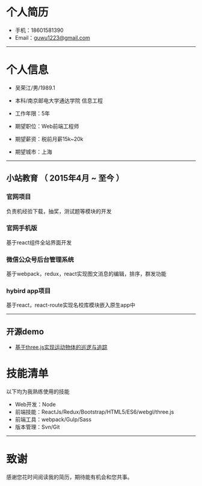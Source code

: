 # 个人简历




- 手机：18601581390
- Email：guwu1223@gmail.com

---

# 个人信息

 - 吴荣江/男/1989.1
 - 本科/南京邮电大学通达学院 信息工程
 - 工作年限：5年

 - 期望职位：Web前端工程师
 - 期望薪资：税前月薪15k~20k
 - 期望城市：上海

---


## 小站教育 （ 2015年4月 ~ 至今 ）

### 官网项目 
负责机经验下载，抽奖，测试题等模块的开发

### 官网手机版 
基于react组件全站界面开发


### 微信公众号后台管理系统 
基于webpack，redux，react实现图文消息的编辑，排序，群发功能


### hybird app项目
基于react，react-route实现名校库模块嵌入原生app中

---


## 开源demo

 - [基于three.js实现运动物体的巡逻与追踪](https://rajna.github.io/article/fly/fly.html)


# 技能清单

以下均为我熟练使用的技能

- Web开发：Node
- 前端技能：ReactJs/Redux/Bootstrap/HTML5/ES6/webgl/three.js
- 前端工具：webpack/Gulp/Sass
- 版本管理：Svn/Git

---

# 致谢
感谢您花时间阅读我的简历，期待能有机会和您共事。
